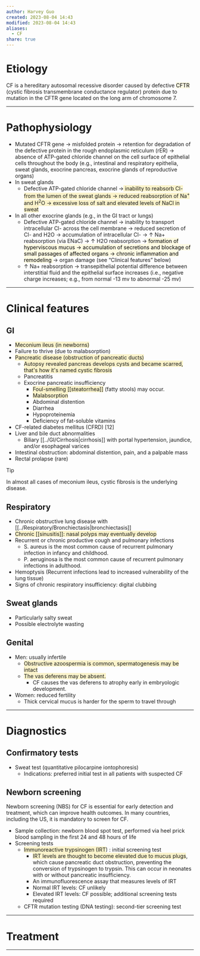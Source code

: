 ```yaml
---
author: Harvey Guo
created: 2023-08-04 14:43
modified: 2023-08-04 14:43
aliases:
  - CF
share: true
---
```

# Etiology
CF is a hereditary autosomal recessive disorder caused by defective <mark style="background: #FFF3A34A;">CFTR</mark> (cystic fibrosis transmembrane conductance regulator) protein due to mutation in the CFTR gene located on the long arm of chromosome 7.

---
# Pathophysiology
- Mutated CFTR gene → misfolded protein → retention for degradation of the defective protein in the rough endoplasmic reticulum (rER) → absence of ATP-gated chloride channel on the cell surface of epithelial cells throughout the body (e.g., intestinal and respiratory epithelia, sweat glands, exocrine pancreas, exocrine glands of reproductive organs)
- In sweat glands
	- Defective ATP-gated chloride channel →<span style="background:rgba(240, 200, 0, 0.2)"> inability to reabsorb Cl- from the lumen of the sweat glands → reduced reabsorption of Na<sup>+</sup> and H<sup>2</sup>O → excessive loss of salt and elevated levels of NaCl in sweat</span>
- In all other exocrine glands (e.g., in the GI tract or lungs)
	- Defective ATP-gated chloride channel → inability to transport intracellular Cl- across the cell membrane → reduced secretion of Cl- and H2O → accumulation of intracellular Cl- → ↑ Na+ reabsorption (via ENaC)  → ↑ H2O reabsorption  →<mark style="background: #FFF3A34A;"> formation of hyperviscous mucus → accumulation of secretions and blockage of small passages of affected organs → chronic inflammation and remodeling </mark>→ organ damage (see “Clinical features” below) 
	- ↑ Na+ reabsorption → transepithelial potential difference between interstitial fluid and the epithelial surface increases (i.e., negative charge increases; e.g., from normal -13 mv to abnormal -25 mv)

---
# Clinical features
## GI
- <span style="background:rgba(240, 200, 0, 0.2)">Meconium ileus (in newborns)</span>
- Failure to thrive (due to malabsorption)
- <span style="background:rgba(240, 200, 0, 0.2)">Pancreatic disease (obstruction of pancreatic ducts)</span>
	- <span style="background:rgba(240, 200, 0, 0.2)">Autopsy revealed pancreas develops cysts and became scarred, that's how it's named cystic fibrosis</span>
	- Pancreatitis
	- Exocrine pancreatic insufficiency 
		- <span style="background:rgba(240, 200, 0, 0.2)">Foul-smelling [[steatorrhea]]</span> (fatty stools) may occur.
		- <span style="background:rgba(240, 200, 0, 0.2)">Malabsorption</span>
		- Abdominal distention 
		- Diarrhea
		- Hypoproteinemia
		- Deficiency of fat-soluble vitamins
- CF-related diabetes mellitus (CFRD)  [12]
- Liver and bile duct abnormalities
	- Biliary [[../GI/Cirrhosis|cirrhosis]] with portal hypertension, jaundice, and/or esophageal varices
- Intestinal obstruction: abdominal distention, pain, and a palpable mass
- Rectal prolapse (rare)
>[!tip] 
>In almost all cases of meconium ileus, cystic fibrosis is the underlying disease.

## Respiratory
- Chronic obstructive lung disease with [[../Respiratory/Bronchiectasis|bronchiectasis]]
- <span style="background:rgba(240, 200, 0, 0.2)">Chronic [[sinusitis]]: nasal polyps may eventually develop </span>
- Recurrent or chronic productive cough and pulmonary infections
	- S. aureus is the most common cause of recurrent pulmonary infection in infancy and childhood.
	- P. aeruginosa is the most common cause of recurrent pulmonary infections in adulthood.
 - Hemoptysis (Recurrent infections lead to increased vulnerability of the lung tissue)
 - Signs of chronic respiratory insufficiency: digital clubbing
## Sweat glands
- Particularly salty sweat
- Possible electrolyte wasting
## Genital
- Men: usually infertile
	- <span style="background:rgba(240, 200, 0, 0.2)">Obstructive azoospermia is common, spermatogenesis may be intact</span> 
	- <span style="background:rgba(240, 200, 0, 0.2)">The vas deferens may be absent. </span>
		- CF causes the vas deferens to atrophy early in embryologic development.
- Women: reduced fertility
	- Thick cervical mucus is harder for the sperm to travel through

---
# Diagnostics
## Confirmatory tests
- Sweat test (quantitative pilocarpine iontophoresis)
	- Indications: preferred initial test in all patients with suspected CF
## Newborn screening
Newborn screening (NBS) for CF is essential for early detection and treatment, which can improve health outcomes. In many countries, including the US, it is mandatory to screen for CF.
- Sample collection: newborn blood spot test, performed via heel prick blood sampling in the first 24 and 48 hours of life
- Screening tests
	- <span style="background:rgba(240, 200, 0, 0.2)">Immunoreactive trypsinogen (IRT</span>) : initial screening test
		- <span style="background:rgba(240, 200, 0, 0.2)">IRT levels are thought to become elevated due to mucus plugs</span>, which cause pancreatic duct obstruction, preventing the conversion of trypsinogen to trypsin. This can occur in neonates with or without pancreatic insufficiency.
		- An immunofluorescence assay that measures levels of IRT
		- Normal IRT levels: CF unlikely
		- Elevated IRT levels: CF possible; additional screening tests required
	- CFTR mutation testing (DNA testing): second-tier screening test


---
# Treatment



---
